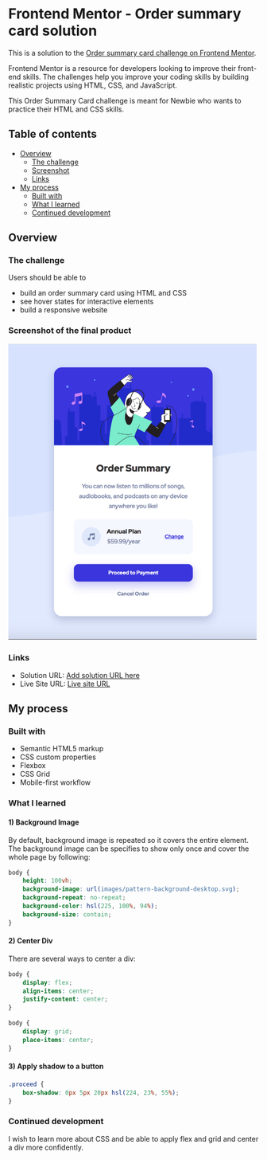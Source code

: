 # Frontend Mentor - Order summary card solution

This is a solution to the [Order summary card challenge on Frontend Mentor](https://www.frontendmentor.io/challenges/order-summary-component-QlPmajDUj). 

Frontend Mentor is a resource for developers looking to improve their front-end skills. The challenges help you improve your coding skills by building realistic projects using HTML, CSS, and JavaScript. 

This Order Summary Card challenge is meant for Newbie who wants to practice their HTML and CSS skills.

## Table of contents

- [Overview](#overview)
  - [The challenge](#the-challenge)
  - [Screenshot](#screenshot-of-the-final-product)
  - [Links](#links)
- [My process](#my-process)
  - [Built with](#built-with)
  - [What I learned](#what-i-learned)
  - [Continued development](#continued-development)

## Overview

### The challenge

Users should be able to 
- build an order summary card using HTML and CSS 
- see hover states for interactive elements
- build a responsive website

### Screenshot of the final product

<img src="https://github.com/aineedtech-frontendmentor/OrderSummaryCard/blob/master/images/Screenshot.png" alt="drawing" width="500"/>

### Links

- Solution URL: [Add solution URL here](https://your-solution-url.com)
- Live Site URL: [Live site URL](https://your-live-site-url.com)

## My process

### Built with

- Semantic HTML5 markup
- CSS custom properties
- Flexbox
- CSS Grid
- Mobile-first workflow

### What I learned

#### 1) Background Image
By default, background image is repeated so it covers the entire element.
The background image can be specifies to show only once and cover the whole page by following:
```css
body {
    height: 100vh;
    background-image: url(images/pattern-background-desktop.svg);
    background-repeat: no-repeat;
    background-color: hsl(225, 100%, 94%);
    background-size: contain;
} 
```

#### 2) Center Div
There are several ways to center a div:
```css
body {
    display: flex;
    align-items: center;
    justify-content: center;
}
```
 
```css
body {
    display: grid;
    place-items: center;
}
```

#### 3) Apply shadow to a button
```css
.proceed {
    box-shadow: 0px 5px 20px hsl(224, 23%, 55%);
}
```

### Continued development
I wish to learn more about CSS and be able to apply flex and grid and center a div more confidently.



